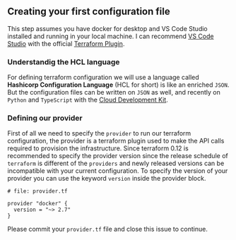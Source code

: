 ## Creating your first configuration file

This step assumes you have docker for desktop and VS Code Studio installed and running in your local machine. I can recommend [VS Code Studio](https://code.visualstudio.com/) with the official [Terraform Plugin](https://marketplace.visualstudio.com/items?itemName=HashiCorp.terraform).

### Understandig the HCL language

For defining terraform configuration we will use a language called __Hashicorp Configuration Language__ (HCL for short) is like an enriched `JSON`. But the configuration files can be written on `JSON` as well, and recently on `Python` and `TypeScript` with the [Cloud Development Kit](https://www.hashicorp.com/blog/cdk-for-terraform-enabling-python-and-typescript-support/).


### Defining our provider

First of all we need to specify the `provider` to run our terraform configuration, the provider is a terraform plugin used to make the API calls required to provision the infrastructure. Since terraform 0.12 is recommended to specify the provider version since the release schedule of `terraform` is different of the `providers` and newly released versions can be incompatible with your current configuration. To specify the version of your provider you can use the keyword `version` inside the provider block.

```hcl
# file: provider.tf

provider "docker" {
  version = "~> 2.7"
}
```

Please commit your `provider.tf` file and close this issue to continue.
